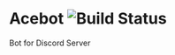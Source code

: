 # Acebot ![Build Status](https://travis-ci.org/derek-palmer/acebot-discord.svg)
Bot for Discord Server
